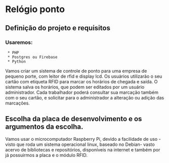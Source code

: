 # Relógio ponto

## Definição do projeto e requisitos
###  Usaremos:
     * PHP
     * Postgres ou Firebase
     * Python

Vamos criar um sistema de controle de ponto para uma empresa de pequeno porte, com leitor de rfid e display lcd.
Os usuários utilizarão o seu cartão com etiqueta RFID para marcar os horários de chegada e saída.
O sistema salva os horários, que podem ser editados por um usuário administrador.
Cada trabalhador poderá consultar sua marcação também com o seu cartão, e solicitar para o administrador a alteração ou adição das marcações.

## Escolha da placa de desenvolvimento e os argumentos da escolha.

Vamos usar o microcomputador Raspberry Pi, devido a facilidade de uso -visto que roda um sistema operacional linux, baseado no Debian- vasto acervo de bibliotecas e repositórios, disponíveis na internet e também por já possuirmos a placa e o módulo RFID.
